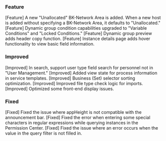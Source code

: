 ### Feature
[Feature] A new "Unallocated" BK-Network Area is added. When a new host is added without specifying a BK-Network Area, it defaults to "Unallocated."
[Feature] Dynamic group condition capabilities upgraded to "Variable Conditions" and "Locked Conditions."
[Feature] Dynamic group preview adds header copy function.
[Feature] Instance details page adds hover functionality to view basic field information.

### Improved
[Improved] In search, support user type field search for personnel not in "User Management."
[Improved] Added view state for process information in service templates.
[Improved] Business (Set) selector sorting optimization.
[Improved] Improved file type check logic for imports.
[Improved] Optimized some front-end display issues.

### Fixed
[Fixed] Fixed the issue where appHeight is not compatible with the announcement bar.
[Fixed] Fixed the error when entering some special characters in regular expressions while querying instances in the Permission Center.
[Fixed] Fixed the issue where an error occurs when the value in the query filter is not filled in.